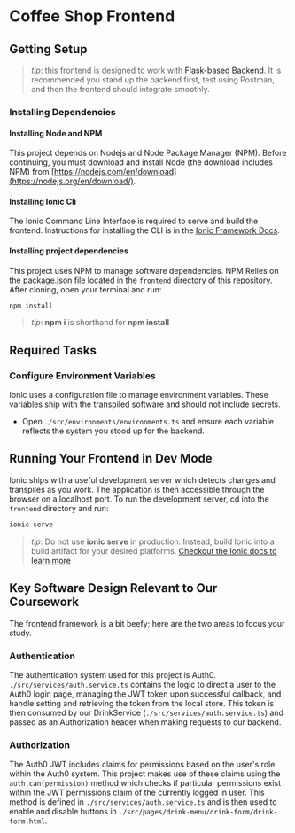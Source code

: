 # Coffee Shop Frontend

## Getting Setup

> _tip_: this frontend is designed to work with [Flask-based Backend](../backend). It is recommended you stand up the backend first, test using Postman, and then the frontend should integrate smoothly.

### Installing Dependencies

#### Installing Node and NPM

This project depends on Nodejs and Node Package Manager (NPM). Before continuing, you must download and install Node (the download includes NPM) from [https://nodejs.com/en/download](https://nodejs.org/en/download/).

#### Installing Ionic Cli

The Ionic Command Line Interface is required to serve and build the frontend. Instructions for installing the CLI is in the [Ionic Framework Docs](https://ionicframework.com/docs/installation/cli).

#### Installing project dependencies

This project uses NPM to manage software dependencies. NPM Relies on the package.json file located in the `frontend` directory of this repository. After cloning, open your terminal and run:

```bash
npm install
```

> _tip_: **npm i** is shorthand for **npm install**

## Required Tasks

### Configure Environment Variables

Ionic uses a configuration file to manage environment variables. These variables ship with the transpiled software and should not include secrets.

- Open `./src/environments/environments.ts` and ensure each variable reflects the system you stood up for the backend.

## Running Your Frontend in Dev Mode

Ionic ships with a useful development server which detects changes and transpiles as you work. The application is then accessible through the browser on a localhost port. To run the development server, cd into the `frontend` directory and run:

```bash
ionic serve
```

> _tip_: Do not use **ionic serve** in production. Instead, build Ionic into a build artifact for your desired platforms.
> [Checkout the Ionic docs to learn more](https://ionicframework.com/docs/cli/commands/build)

## Key Software Design Relevant to Our Coursework

The frontend framework is a bit beefy; here are the two areas to focus your study.

### Authentication

The authentication system used for this project is Auth0. `./src/services/auth.service.ts` contains the logic to direct a user to the Auth0 login page, managing the JWT token upon successful callback, and handle setting and retrieving the token from the local store. This token is then consumed by our DrinkService (`./src/services/auth.service.ts`) and passed as an Authorization header when making requests to our backend.

### Authorization

The Auth0 JWT includes claims for permissions based on the user's role within the Auth0 system. This project makes use of these claims using the `auth.can(permission)` method which checks if particular permissions exist within the JWT permissions claim of the currently logged in user. This method is defined in  `./src/services/auth.service.ts` and is then used to enable and disable buttons in `./src/pages/drink-menu/drink-form/drink-form.html`.